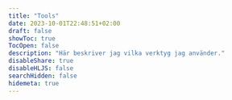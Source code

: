 ```yaml
---
title: "Tools"
date: 2023-10-01T22:48:51+02:00
draft: false
showToc: true
TocOpen: false
description: "Här beskriver jag vilka verktyg jag använder."
disableShare: true
disableHLJS: false
searchHidden: false
hidemeta: true
---
```



